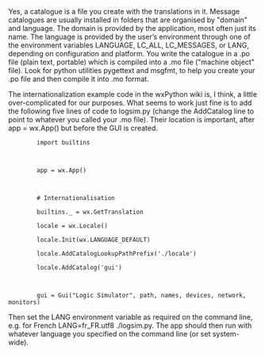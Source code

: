 
Yes, a catalogue is a file you create with the translations in it. Message catalogues are usually installed in folders that are organised by "domain" and language. The domain is provided by the application, most often just its name. The language is provided by the user’s environment through one of the environment variables LANGUAGE, LC_ALL, LC_MESSAGES, or LANG, depending on configuration and platform. You write the catalogue in a .po file (plain text, portable) which is compiled into a .mo file ("machine object" file). Look for python utilities pygettext and msgfmt, to help you create your .po file and then compile it into .mo format.

The internationalization example code in the wxPython wiki is, I think, a little over-complicated for our purposes. What seems to work just fine is to add the following five lines of code to logsim.py (change the AddCatalog line to point to whatever you called your .mo file). Their location is important, after app = wx.App() but before the GUI is created.

            import builtins



            app = wx.App()



            # Internationalisation

            builtins._ = wx.GetTranslation

            locale = wx.Locale()

            locale.Init(wx.LANGUAGE_DEFAULT)

            locale.AddCatalogLookupPathPrefix('./locale')

            locale.AddCatalog('gui')



            gui = Gui("Logic Simulator", path, names, devices, network, monitors)

Then set the LANG environment variable as required on the command line, e.g. for French LANG=fr_FR.utf8 ./logsim.py. The app should then run with whatever language you specified on the command line (or set system-wide).
